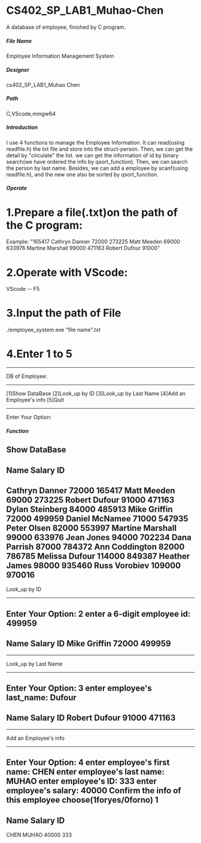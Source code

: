 # CS402_SP_LAB1_Muhao-Chen
A database of employee, finished by C program.
##### File Name #####
Employee Information Management System
##### Designer #####
cs402_SP_LAB1_Muhao Chen
##### Path #####
C,VScode,mingw64
##### Introduction #####
I use 4 functions to manage the Employee Information. It can read(using readfile.h) the txt file and store into the struct-person. Then, we can get the detail by "circulate" the list. we can get the information of id by binary search(we have ordered the info by qsort_function). Then, we can search the person by last name. Besides, we can add a employee by scanf(using readfile.h), and the new one also be sorted by qsort_function.
##### Operate #####
# 1.Prepare a file(.txt)on the path of the C program:
Example:
"165417 Cathryn Danner 72000
273225 Matt Meeden 69000
633976 Martine Marshall 99000
471163 Robert Dufour 91000"
# 2.Operate with VScode:
VScode -- F5
# 3.Input the path of File
./employee_system.exe "file name".txt
# 4.Enter 1 to 5
*************************
DB of Employee:
*************************
[1]Show DataBase
[2]Look_up by ID
[3]Look_up by Last Name
[4]Add an Employee's info 
[5]Quit
*************************
Enter Your Option:
##### Function #####
Show DataBase
------------------------------------------
Name                       Salary    ID
------------------------------------------
Cathryn    Danner          72000     165417
Matt       Meeden          69000     273225
Robert     Dufour          91000     471163
Dylan      Steinberg       84000     485913
Mike       Griffin         72000     499959
Daniel     McNamee         71000     547935
Peter      Olsen           82000     553997
Martine    Marshall        99000     633976
Jean       Jones           94000     702234
Dana       Parrish         87000     784372
Ann        Coddington      82000     786785
Melissa    Dufour         114000     849387
Heather    James           98000     935460
Russ       Vorobiev       109000     970016
------------------------------------------
Look_up by ID
*************************
Enter Your Option:
2
enter a 6-digit employee id: 
499959
------------------------------------------
Name                       Salary    ID
Mike       Griffin         72000     499959
------------------------------------------
*************************
Look_up by Last Name
*************************
Enter Your Option:
3
enter employee's last_name: 
Dufour
------------------------------------------
Name                       Salary    ID
Robert     Dufour          91000     471163
------------------------------------------
*************************
Add an Employee's info 
*************************
Enter Your Option:
4
enter employee's first name: 
CHEN
enter employee's last name: 
MUHAO
enter employee's ID: 
333
enter employee's salary: 
40000
Confirm the info of this employee 
choose(1foryes/0forno)
1
------------------------------------------
Name                       Salary    ID
------------------------------------------
CHEN       MUHAO           40000        333
